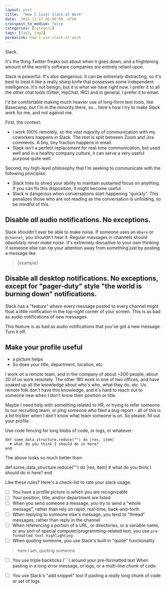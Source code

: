 ```yaml
---
layout: post
title:  "How I [use] Slack at Work"
date:  2018-12-17 06:00:00 -0700
crosspost_to_medium: false
categories: [category]
tags: [tag1, tag2]
permalink: how-i-use-slack-at-work
---
```


Slack. 

It's the thing Twitter freaks out about when it goes down, and a frightening amount of the world's software companies are entirely reliant upon. 

Slack is powerful. It's also dangerous. It can be _extremely_ distracting, so it's best to treat it like a really sharp knife that possesses some independent intelligence. It's not benign, but it is what we have right now. I prefer it to all the other chat tools (Gitter, HipChat, IRC) and in general, I prefer it to email. 

I'd be comfortable making much heavier use of long-form text tools, like Basecamp, but I'm in the minority there, so... here's how I try to make Slack work for me, and not against me. 

First, the context:

- I work 100% remotely, so the _vast_ majority of communication with my coworkers happens in Slack. The rest is split between Zoom and Jira comments. A tiny, tiny fraction happens in email. 
- Slack isn't a perfect replacement for real-time communication, but used well and in a healthy company culture, it can serve a very useful purpose quite well.

Second, my high-level philosophy that I'm seeking to communicate with the following principles:

- Slack tries to shred your ability to maintain sustained focus on anything. If you can fix this disposition, it might become useful. 
- Slack is dangerous when conversations start happening "quickly". This penalizes those who are not reading as the conversation is unfolding, so be mindful of this. 


## Disable _all_ audio notifications. No exceptions.

Slack shouldn't ever be able to make noise. If someone uses an `@here` or `@channel`, you shouldn't hear it. Regular messages in channels should _absolutely never make noise_. It's extremely disruptive to your own thinking if someone else can rip your attention away from something just by posting a message like 

> [example]

## Disable all desktop notifications. No exceptions, except for "pager-duty" style "the world is burning down" notifications.

Slack has a "feature" where every message posted to every channel might float a little notification in the top-right corner of your screen. This is as bad as audio notifications of new messages. 

This feature is as bad as audio notifications that you've got a new message. Turn it off. 

## Make your profile useful

- a picture helps
- So does your title, department, location, etc.

I work on a remote team, and in the company of about ~200 people, about 20 of us work remotely. The other 180 work in one of two offices, and have soaked up all the knowledge about who's who, what they do, etc. Us remote folk don't have this knowledge, and it's hard to reach out to someone new when I don't know their position or title. 

Maybe I need help with something related to HR, or trying to refer someone to our recruiting team, or ping someone who filed a bug report - all of this is a bit trickier when I don't know what team someone is on. So please, fill out your profile. 


Use code fencing for long blobs of code, or logs, or whatever:

```
def some_data_structure.reduce("") do |res, item|
  # what do you think I should do in here?
end
```
The above looks so much better than:

def some_data_structure.reduce("") do |res, item|
  \# what do you think I should do in here?
end


<!--more-->

Like these rules? Here's a check-list to rate your slack usage:

- [ ] You have a profile picture in which you are recognizable
- [ ] Your position, title, and/or department are listed
- [ ] When you send someone a message, you try to send a "whole message", rather than rely on rapid, real-time, back-and-forth
- [ ] When replying to someone else's message, you tend to "thread" messages, rather than reply in the channel
- [ ] When referencing a portion of a URL, or directories, or a variable name, or any sort of special computer/programming-related text, you use `pre-formatted text highlighting`
- [ ] When quoting someone, you use Slack's built in "quote" functionality
> here I am, quoting someone
- [ ] You use triple backticks (\`\`\`) around your pre-formatted text When pasting in a long error message, or logs, or a multi-line chunk of code
- [ ] You use Slack's "add snippet" tool if pasting a _really_ long chunk of code or set of logs. 



